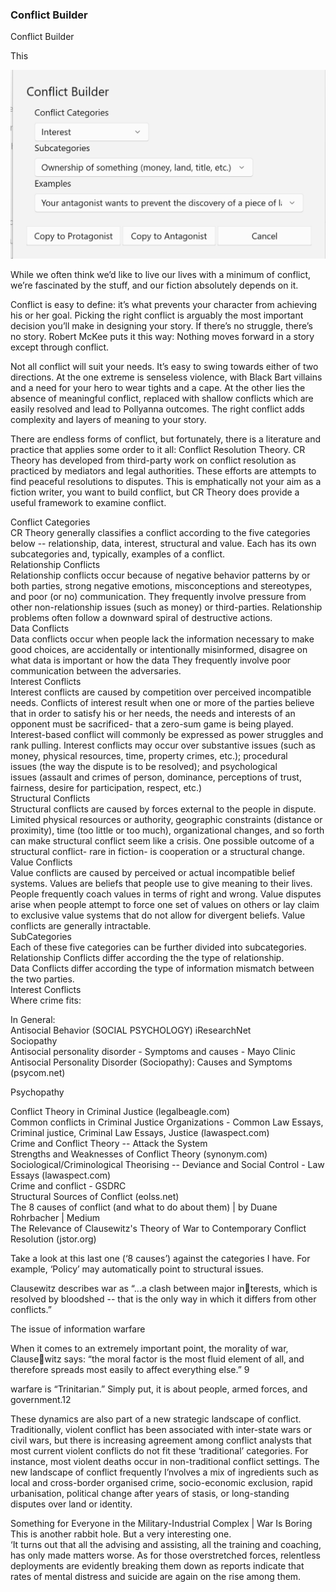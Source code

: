 ### Conflict Builder ###
Conflict Builder <br/>

This  <br/>

![](Clipboard-Image.png)

While we often think we’d like to live our lives with a minimum of conflict, we’re fascinated by the stuff, and our fiction absolutely depends on it.   <br/>

Conflict is easy to define: it’s what prevents your character from achieving his or her goal. Picking the right conflict is arguably the most important decision you’ll make in designing your story. If there’s no struggle, there’s no story. Robert McKee puts it this way: Nothing moves forward in a story except through conflict. <br/>

Not all conflict will suit your needs. It’s easy to swing towards either of two directions.  At the one extreme is senseless violence, with Black Bart villains and a need for your hero to wear tights and a cape. At the other lies the absence of meaningful conflict, replaced with shallow conflicts which are easily resolved and lead to Pollyanna outcomes.  The right conflict adds complexity and layers of meaning to your story.  <br/>

There are endless forms of conflict, but fortunately, there is a literature and practice that applies some order to it all: Conflict Resolution Theory. CR Theory has developed from third-party work on conflict resolution as practiced by mediators and legal authorities. These efforts are attempts to find peaceful resolutions to disputes. This is emphatically not  your aim as a fiction writer, you want to build conflict, but CR Theory does provide a useful framework to examine conflict. <br/>

Conflict Categories <br/>
CR Theory generally classifies a conflict according to the five categories below -- relationship, data, interest, structural and value. Each has its own subcategories and, typically, examples of a conflict. <br/>
Relationship Conflicts <br/>
Relationship conflicts occur because of negative behavior patterns by or both parties,  strong negative emotions, misconceptions and stereotypes, and poor (or no) communication. They frequently involve pressure from other non-relationship issues (such as money) or third-parties. Relationship problems often follow a downward spiral of destructive actions.  <br/>
Data Conflicts <br/>
Data conflicts occur when people lack the information necessary to make good choices, are accidentally or intentionally misinformed, disagree on what data is important or how the data They frequently involve poor communication between the adversaries. <br/>
Interest Conflicts <br/>
Interest conflicts are caused by competition over perceived incompatible needs. Conflicts of interest result when one or more of the parties believe that in order to satisfy his or her needs, the needs and interests of an opponent must be sacrificed- that a zero-sum game is being played. Interest-based conflict will commonly be expressed as power struggles and rank pulling. Interest conflicts may occur over substantive issues (such as money, physical resources, time, property crimes, etc.); procedural issues (the way the dispute is to be resolved); and psychological issues (assault and crimes of person, dominance, perceptions of trust, fairness, desire for participation, respect, etc.) <br/>
Structural Conflicts <br/>
Structural conflicts are caused by forces external to the people in dispute. Limited physical resources or authority, geographic constraints (distance or proximity), time (too little or too much), organizational changes, and so forth can make structural conflict seem like a crisis. One possible outcome of a structural conflict- rare in fiction- is cooperation or a structural change.  <br/>
Value Conflicts <br/>
Value conflicts are caused by perceived or actual incompatible belief systems. Values are beliefs that people use to give meaning to their lives. People frequently coach values in terms of right and wrong. Value disputes arise when people attempt to force one set of values on others or lay claim to exclusive value systems that do not allow for divergent beliefs. Value conflicts are generally intractable. <br/>
SubCategories <br/>
Each of these five categories can be further divided into subcategories. <br/>
Relationship Conflicts differ according the the type of relationship.  <br/>
Data Conflicts differ according the type of information mismatch between the two parties. <br/>
Interest Conflicts <br/>
Where crime fits: <br/>

In General: <br/>
Antisocial Behavior (SOCIAL PSYCHOLOGY) iResearchNet  <br/>
Sociopathy <br/>
Antisocial personality disorder - Symptoms and causes - Mayo Clinic  <br/>
Antisocial Personality Disorder (Sociopathy): Causes and Symptoms (psycom.net)  <br/>

Psychopathy <br/>

Conflict Theory in Criminal Justice (legalbeagle.com)  <br/>
Common conflicts in Criminal Justice Organizations - Common Law Essays, Criminal justice, Criminal Law Essays, Justice (lawaspect.com)  <br/>
Crime and Conflict Theory -- Attack the System  <br/>
Strengths and Weaknesses of Conflict Theory (synonym.com)  <br/>
Sociological/Criminological Theorising -- Deviance and Social Control - Law Essays (lawaspect.com)  <br/>
Crime and conflict - GSDRC  <br/>
Structural Sources of Conflict (eolss.net)  <br/>
The 8 causes of conflict (and what to do about them) | by Duane Rohrbacher | Medium  <br/>
The Relevance of Clausewitz's Theory of War to Contemporary Conflict Resolution (jstor.org)  <br/>


Take a look at this last one (‘8 causes’) against the categories I have. For example, ‘Policy’ may automatically point to structural issues. <br/>

Clausewitz describes war as “...a clash between major interests, which is resolved by bloodshed -- that is the only way in which it differs from other conflicts.”  <br/>

The issue of information warfare <br/>

When it comes to an extremely important point, the morality of war, Clausewitz says: “the moral factor is the most fluid element of all, and therefore spreads most easily to affect everything else.” 9  <br/>

warfare is “Trinitarian.” Simply put, it is about people, armed forces, and government.12  <br/>

These dynamics are also part of a new strategic landscape of conflict. Traditionally, violent conflict has been associated with inter-state wars or civil wars, but there is increasing agreement among conflict analysts that most current violent conflicts do not fit these ‘traditional’ categories. For instance, most violent deaths occur in non-traditional conflict settings. The new landscape of conflict frequently I’nvolves a mix of ingredients such as local and cross-border organised crime, socio-economic exclusion, rapid urbanisation, political change after years of stasis, or long-standing disputes over land or identity.  <br/>

Something for Everyone in the Military-Industrial Complex | War Is Boring  <br/>
This is another rabbit hole. But a very interesting one.  <br/>
‘It turns out that all the advising and assisting, all the training and coaching, has only made matters worse. As for those overstretched forces, relentless deployments are evidently breaking them down as reports indicate that rates of mental distress and suicide are again on the rise among them.   <br/>



